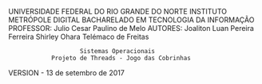 UNIVERSIDADE FEDERAL DO RIO GRANDE DO NORTE
INSTITUTO METRÓPOLE DIGITAL
BACHARELADO EM TECNOLOGIA DA INFORMAÇÃO
PROFESSOR: Julio Cesar Paulino de Melo
AUTORES: Joaliton Luan Pereira Ferreira	
		 Shirley Ohara Telémaco de Freitas

		 				Sistemas Operacionais
		 		Projeto de Threads - Jogo das Cobrinhas

VERSION - 13 de setembro de 2017